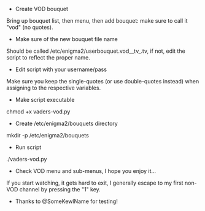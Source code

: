 * Create VOD bouquet

Bring up bouquet list, then menu, then add bouquet: make sure to call it "vod" (no quotes).

* Make sure of the new bouquet file name

Should be called /etc/enigma2/userbouquet.vod__tv_.tv, if not, edit the script to reflect the proper name.

* Edit script with your username/pass

Make sure you keep the single-quotes (or use double-quotes instead) when assigning to the respective variables.

* Make script executable

chmod +x vaders-vod.py

* Create /etc/enigma2/bouquets directory

mkdir -p /etc/enigma2/bouquets

* Run script

./vaders-vod.py

* Check VOD menu and sub-menus, I hope you enjoy it...

If you start watching, it gets hard to exit, I generally escape to my first non-VOD channel by pressing the "1" key.

* Thanks to @SomeKewlName for testing!
